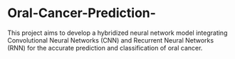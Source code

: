 # Oral-Cancer-Prediction-
This project aims to develop a hybridized neural network model integrating Convolutional Neural Networks (CNN) and Recurrent Neural Networks (RNN) for the accurate prediction and classification of oral cancer. 
